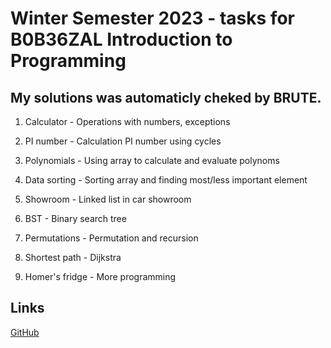 # Winter Semester 2023 - tasks for B0B36ZAL Introduction to Programming

## My solutions was automaticly cheked by BRUTE.

1) Calculator - Operations with numbers, exceptions	

2) PI number	- Calculation PI number using cycles

3) Polynomials	- Using array to calculate and evaluate polynoms

4) Data sorting	- Sorting array and finding most/less important element

5) Showroom - Linked list in car showroom

6) BST	- Binary search tree

7) Permutations - Permutation and recursion

8) Shortest path - Dijkstra

9) Homer's fridge - More programming
## Links 
[GitHub](https://github.com/kramkvol/CVUT_ZAL)
